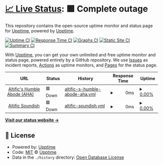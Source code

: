 # [📈 Live Status](https://status.altific.net): <!--live status--> **🟥 Complete outage**

This repository contains the open-source uptime monitor and status page for [Upptime](https://upptime.js.org), powered by [Upptime](https://github.com/upptime/upptime).

[![Uptime CI](https://github.com/AltiVR/uptime/workflows/Uptime%20CI/badge.svg)](https://github.com/AltiVR/uptime/actions?query=workflow%3A%22Uptime+CI%22)
[![Response Time CI](https://github.com/AltiVR/uptime/workflows/Response%20Time%20CI/badge.svg)](https://github.com/AltiVR/uptime/actions?query=workflow%3A%22Response+Time+CI%22)
[![Graphs CI](https://github.com/AltiVR/uptime/workflows/Graphs%20CI/badge.svg)](https://github.com/AltiVR/uptime/actions?query=workflow%3A%22Graphs+CI%22)
[![Static Site CI](https://github.com/AltiVR/uptime/workflows/Static%20Site%20CI/badge.svg)](https://github.com/AltiVR/uptime/actions?query=workflow%3A%22Static+Site+CI%22)
[![Summary CI](https://github.com/AltiVR/uptime/workflows/Summary%20CI/badge.svg)](https://github.com/AltiVR/uptime/actions?query=workflow%3A%22Summary+CI%22)

With [Upptime](https://upptime.js.org), you can get your own unlimited and free uptime monitor and status page, powered entirely by a GitHub repository. We use [Issues](https://github.com/upptime/upptime/issues) as incident reports, [Actions](https://github.com/AltiVR/uptime/actions) as uptime monitors, and [Pages](https://status.altific.net) for the status page.

<!--start: status pages-->
<!-- This summary is generated by Upptime (https://github.com/upptime/upptime) -->
<!-- Do not edit this manually, your changes will be overwritten -->
<!-- prettier-ignore -->
| URL | Status | History | Response Time | Uptime |
| --- | ------ | ------- | ------------- | ------ |
| <img alt="" src="https://icons.duckduckgo.com/ip3/www.altific.net.ico" height="13"> [Altific's Humble Abode (AHA)](https://www.altific.net/) | 🟥 Down | [altific-s-humble-abode-aha.yml](https://github.com/AltiVR/uptime/commits/HEAD/history/altific-s-humble-abode-aha.yml) | <details><summary><img alt="Response time graph" src="./graphs/altific-s-humble-abode-aha/response-time-week.png" height="20"> 0ms</summary><br><a href="https://status.altific.net/history/altific-s-humble-abode-aha"><img alt="Response time 408" src="https://img.shields.io/endpoint?url=https%3A%2F%2Fraw.githubusercontent.com%2FAltiVR%2Fuptime%2FHEAD%2Fapi%2Faltific-s-humble-abode-aha%2Fresponse-time.json"></a><br><a href="https://status.altific.net/history/altific-s-humble-abode-aha"><img alt="24-hour response time 0" src="https://img.shields.io/endpoint?url=https%3A%2F%2Fraw.githubusercontent.com%2FAltiVR%2Fuptime%2FHEAD%2Fapi%2Faltific-s-humble-abode-aha%2Fresponse-time-day.json"></a><br><a href="https://status.altific.net/history/altific-s-humble-abode-aha"><img alt="7-day response time 0" src="https://img.shields.io/endpoint?url=https%3A%2F%2Fraw.githubusercontent.com%2FAltiVR%2Fuptime%2FHEAD%2Fapi%2Faltific-s-humble-abode-aha%2Fresponse-time-week.json"></a><br><a href="https://status.altific.net/history/altific-s-humble-abode-aha"><img alt="30-day response time 0" src="https://img.shields.io/endpoint?url=https%3A%2F%2Fraw.githubusercontent.com%2FAltiVR%2Fuptime%2FHEAD%2Fapi%2Faltific-s-humble-abode-aha%2Fresponse-time-month.json"></a><br><a href="https://status.altific.net/history/altific-s-humble-abode-aha"><img alt="1-year response time 408" src="https://img.shields.io/endpoint?url=https%3A%2F%2Fraw.githubusercontent.com%2FAltiVR%2Fuptime%2FHEAD%2Fapi%2Faltific-s-humble-abode-aha%2Fresponse-time-year.json"></a></details> | <details><summary><a href="https://status.altific.net/history/altific-s-humble-abode-aha">0.00%</a></summary><a href="https://status.altific.net/history/altific-s-humble-abode-aha"><img alt="All-time uptime 40.04%" src="https://img.shields.io/endpoint?url=https%3A%2F%2Fraw.githubusercontent.com%2FAltiVR%2Fuptime%2FHEAD%2Fapi%2Faltific-s-humble-abode-aha%2Fuptime.json"></a><br><a href="https://status.altific.net/history/altific-s-humble-abode-aha"><img alt="24-hour uptime 0.00%" src="https://img.shields.io/endpoint?url=https%3A%2F%2Fraw.githubusercontent.com%2FAltiVR%2Fuptime%2FHEAD%2Fapi%2Faltific-s-humble-abode-aha%2Fuptime-day.json"></a><br><a href="https://status.altific.net/history/altific-s-humble-abode-aha"><img alt="7-day uptime 0.00%" src="https://img.shields.io/endpoint?url=https%3A%2F%2Fraw.githubusercontent.com%2FAltiVR%2Fuptime%2FHEAD%2Fapi%2Faltific-s-humble-abode-aha%2Fuptime-week.json"></a><br><a href="https://status.altific.net/history/altific-s-humble-abode-aha"><img alt="30-day uptime 0.00%" src="https://img.shields.io/endpoint?url=https%3A%2F%2Fraw.githubusercontent.com%2FAltiVR%2Fuptime%2FHEAD%2Fapi%2Faltific-s-humble-abode-aha%2Fuptime-month.json"></a><br><a href="https://status.altific.net/history/altific-s-humble-abode-aha"><img alt="1-year uptime 40.04%" src="https://img.shields.io/endpoint?url=https%3A%2F%2Fraw.githubusercontent.com%2FAltiVR%2Fuptime%2FHEAD%2Fapi%2Faltific-s-humble-abode-aha%2Fuptime-year.json"></a></details>
| <img alt="" src="https://icons.duckduckgo.com/ip3/www.altific.net.ico" height="13"> [Altific Soundish](https://www.altific.net/account/soundish) | 🟥 Down | [altific-soundish.yml](https://github.com/AltiVR/uptime/commits/HEAD/history/altific-soundish.yml) | <details><summary><img alt="Response time graph" src="./graphs/altific-soundish/response-time-week.png" height="20"> 0ms</summary><br><a href="https://status.altific.net/history/altific-soundish"><img alt="Response time 90" src="https://img.shields.io/endpoint?url=https%3A%2F%2Fraw.githubusercontent.com%2FAltiVR%2Fuptime%2FHEAD%2Fapi%2Faltific-soundish%2Fresponse-time.json"></a><br><a href="https://status.altific.net/history/altific-soundish"><img alt="24-hour response time 0" src="https://img.shields.io/endpoint?url=https%3A%2F%2Fraw.githubusercontent.com%2FAltiVR%2Fuptime%2FHEAD%2Fapi%2Faltific-soundish%2Fresponse-time-day.json"></a><br><a href="https://status.altific.net/history/altific-soundish"><img alt="7-day response time 0" src="https://img.shields.io/endpoint?url=https%3A%2F%2Fraw.githubusercontent.com%2FAltiVR%2Fuptime%2FHEAD%2Fapi%2Faltific-soundish%2Fresponse-time-week.json"></a><br><a href="https://status.altific.net/history/altific-soundish"><img alt="30-day response time 0" src="https://img.shields.io/endpoint?url=https%3A%2F%2Fraw.githubusercontent.com%2FAltiVR%2Fuptime%2FHEAD%2Fapi%2Faltific-soundish%2Fresponse-time-month.json"></a><br><a href="https://status.altific.net/history/altific-soundish"><img alt="1-year response time 90" src="https://img.shields.io/endpoint?url=https%3A%2F%2Fraw.githubusercontent.com%2FAltiVR%2Fuptime%2FHEAD%2Fapi%2Faltific-soundish%2Fresponse-time-year.json"></a></details> | <details><summary><a href="https://status.altific.net/history/altific-soundish">0.00%</a></summary><a href="https://status.altific.net/history/altific-soundish"><img alt="All-time uptime 17.62%" src="https://img.shields.io/endpoint?url=https%3A%2F%2Fraw.githubusercontent.com%2FAltiVR%2Fuptime%2FHEAD%2Fapi%2Faltific-soundish%2Fuptime.json"></a><br><a href="https://status.altific.net/history/altific-soundish"><img alt="24-hour uptime 0.00%" src="https://img.shields.io/endpoint?url=https%3A%2F%2Fraw.githubusercontent.com%2FAltiVR%2Fuptime%2FHEAD%2Fapi%2Faltific-soundish%2Fuptime-day.json"></a><br><a href="https://status.altific.net/history/altific-soundish"><img alt="7-day uptime 0.00%" src="https://img.shields.io/endpoint?url=https%3A%2F%2Fraw.githubusercontent.com%2FAltiVR%2Fuptime%2FHEAD%2Fapi%2Faltific-soundish%2Fuptime-week.json"></a><br><a href="https://status.altific.net/history/altific-soundish"><img alt="30-day uptime 0.00%" src="https://img.shields.io/endpoint?url=https%3A%2F%2Fraw.githubusercontent.com%2FAltiVR%2Fuptime%2FHEAD%2Fapi%2Faltific-soundish%2Fuptime-month.json"></a><br><a href="https://status.altific.net/history/altific-soundish"><img alt="1-year uptime 17.62%" src="https://img.shields.io/endpoint?url=https%3A%2F%2Fraw.githubusercontent.com%2FAltiVR%2Fuptime%2FHEAD%2Fapi%2Faltific-soundish%2Fuptime-year.json"></a></details>

<!--end: status pages-->

[**Visit our status website →**](https://status.altific.net)

## 📄 License

- Powered by: [Upptime](https://github.com/upptime/upptime)
- Code: [MIT](./LICENSE) © [Upptime](https://upptime.js.org)
- Data in the `./history` directory: [Open Database License](https://opendatacommons.org/licenses/odbl/1-0/)

